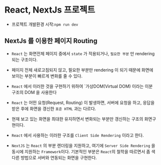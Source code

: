 # React, NextJs 프로젝트

- 프로젝트 개발환경 시작:`npm run dev`

## NextJs 를 이용한 페이지 Routing

- `React` 는 화면전체 페이지 중에서 `state` 가 적용되거나, `필요한 부분` 만 rendering 되는 구조이다.
- 페이지 전체 새로고침되지 않고, 필요한 부분만 rendering 이 되기 때문에 화면에 보이는 부분이 빠르게 변화를 줄 수 있다.
- `React` 에서 이러한 것을 구현하기 위하여 `가상DOM(Virtual DOM) 이라는 이분 구조의 DOM 을 사용한다
- `React` 는 어떤 요청(Request, Routing) 이 발생하면, 서버에 요청을 하고, 응답을 받은 후에 화면을 갱신한 `표준 HTML` 과는 다르다.
- 현재 보고 있는 화면을 최대한 유지하면서 변화되는 부분만 갱신하는 구조의 화면구현이다.
- `React` 에서 사용하는 이러한 구조를 `Client Side Rendering` 이라고 한다.

- `NextJS` 는 `React` 의 부분 렌더링을 지원하고, 여기에 `Server Side Rendering` 을 동시에 지원하는 `Framework`이다. 기본적인 부분은 `React`의 철학을 따르면서 좀 색다른 방법으로 서버와 연동되는 화면을 구현한다.
